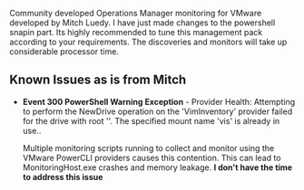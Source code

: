 

Community developed Operations Manager monitoring for VMware developed by Mitch Luedy. I have just made changes to the powershell snapin part.
Its highly recommended to tune this management pack according to your requirements. The discoveries and monitors will take up considerable processor time.


## Known Issues as is from Mitch ##

* **Event 300 PowerShell Warning Exception** - Provider Health: Attempting to perform the NewDrive operation on the 'VimInventory' provider failed for the drive with root '\'. The specified mount name 'vis' is already in use.. 

	Multiple monitoring scripts running to collect and monitor using the VMware PowerCLI providers causes this contention. This can lead to MonitoringHost.exe crashes and memory leakage. **I don't have the time to address this issue**



